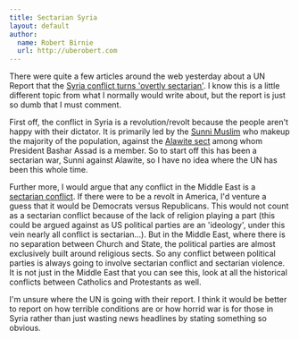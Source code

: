 ```yaml
---
title: Sectarian Syria
layout: default
author:
  name: Robert Birnie
  url: http://uberobert.com
---
```


There were quite a few articles around the web yesterday about a UN Report that the [Syria conflict turns 'overtly sectarian'](http://www.latimes.com/news/world/worldnow/la-fg-wn-syria-united-nations-20121220,0,4358753.story). I know this is a little different topic from what I normally would write about, but the report is just so dumb that I must comment.

First off, the conflict in Syria is a revolution/revolt because the people aren't happy with their dictator. It is primarily led by the [Sunni Muslim](http://en.wikipedia.org/wiki/Sunni_Islam) who makeup the majority of the population, against the [Alawite sect](http://en.wikipedia.org/wiki/Alawi) among whom President Bashar Assad is a member. So to start off this has been a sectarian war, Sunni against Alawite, so I have no idea where the UN has been this whole time.

Further more, I would argue that any conflict in the Middle East is a [sectarian conflict](http://en.wikipedia.org/wiki/Sectarian_violence). If there were to be a revolt in America, I'd venture a guess that it would be Democrats versus Republicans. This would not count as a sectarian conflict because of the lack of religion playing a part (this could be argued against as US political parties are an 'ideology', under this vein nearly all conflict is sectarian...). But in the Middle East, where there is no separation between Church and State, the political parties are almost exclusively built around religious sects. So any conflict between political parties is always going to involve sectarian conflict and sectarian violence. It is not just in the Middle East that you can see this, look at all the historical conflicts between Catholics and Protestants as well.

I'm unsure where the UN is going with their report. I think it would be better to report on how terrible conditions are or how horrid war is for those in Syria rather than just wasting news headlines by stating something so obvious.
